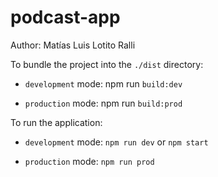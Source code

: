 # podcast-app
Author: Matías Luis Lotito Ralli

To bundle the project into the `./dist` directory:

* `development` mode: npm run `build:dev`
    
* `production` mode: npm run `build:prod`

To run the application: 

* `development` mode: `npm run dev` or `npm start`
    
* `production` mode: `npm run prod`
